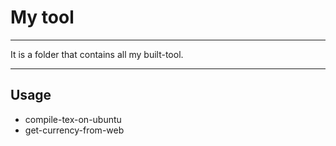 # My tool

------

It is a folder that contains all my built-tool.

------

## Usage
* compile-tex-on-ubuntu
* get-currency-from-web










